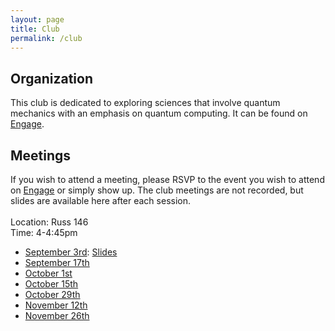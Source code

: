 ```yaml
---
layout: page
title: Club
permalink: /club
---
```


## Organization
This club is dedicated to exploring sciences that involve quantum mechanics with an emphasis on quantum computing. It can be found on [Engage](https://wright.campuslabs.com/engage/organization/wsuquantum).

## Meetings
If you wish to attend a meeting, please RSVP to the event you wish to attend on [Engage](https://wright.campuslabs.com/engage/organization/wsuquantum/events) or simply show up. The club meetings are not recorded, but slides are available here after each session.<br /><br />
Location: Russ 146 <br />
Time: 4-4:45pm <br />

- [September 3rd](https://wright.campuslabs.com/engage/event/10273676): [Slides](https://raidermailwright-my.sharepoint.com/:p:/g/personal/groeger_2_wright_edu/EQOdpAg7OndNp7uw2EaAn7wBMcaf9ozBT0Xu8fb5CbmAQQ?e=sY3HVq)
- [September 17th](https://wright.campuslabs.com/engage/event/10273677)
- [October 1st](https://wright.campuslabs.com/engage/event/10273678)
- [October 15th](https://wright.campuslabs.com/engage/event/10273679)
- [October 29th](https://wright.campuslabs.com/engage/event/10273680)
- [November 12th](https://wright.campuslabs.com/engage/event/10273681)
- [November 26th](https://wright.campuslabs.com/engage/event/10273682)